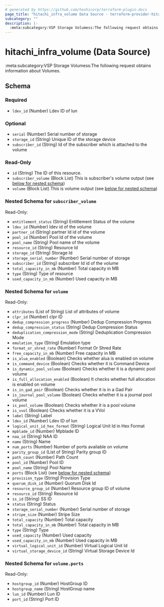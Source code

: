 ```yaml
---
# generated by https://github.com/hashicorp/terraform-plugin-docs
page_title: "hitachi_infra_volume Data Source - terraform-provider-hitachi"
subcategory: ""
description: |-
  :meta:subcategory:VSP Storage Volumess:The following request obtains information about Volumes.
---
```


# hitachi_infra_volume (Data Source)

:meta:subcategory:VSP Storage Volumess:The following request obtains information about Volumes.



<!-- schema generated by tfplugindocs -->
## Schema

### Required

- `ldev_id` (Number) Ldev ID of lun

### Optional

- `serial` (Number) Serial number of storage
- `storage_id` (String) Unique ID of the storage device
- `subscriber_id` (String) Id of the subscriber which is attached to the volume

### Read-Only

- `id` (String) The ID of this resource.
- `subscriber_volume` (Block List) This is subscriber's volume output (see [below for nested schema](#nestedblock--subscriber_volume))
- `volume` (Block List) This is volume output (see [below for nested schema](#nestedblock--volume))

<a id="nestedblock--subscriber_volume"></a>
### Nested Schema for `subscriber_volume`

Read-Only:

- `entitlement_status` (String) Entitlement Status of the volume
- `ldev_id` (Number) ldev id of the volume
- `partner_id` (String) partner Id id  of the volume
- `pool_id` (Number) Pool Id of the volume
- `pool_name` (String) Pool name of the volume
- `resource_id` (String) Resource Id
- `storage_id` (String) Storage Id
- `storage_serial_number` (Number) Serial number of storage
- `subscriber_id` (String) subscriber Id id  of the volume
- `total_capacity_in_mb` (Number) Total capacity in MB
- `type` (String) Type of resource
- `used_capacity_in_mb` (Number) Used capacity in MB


<a id="nestedblock--volume"></a>
### Nested Schema for `volume`

Read-Only:

- `attributes` (List of String) List of attributes of volume
- `clpr_id` (Number) clpr ID
- `dedup_compression_progress` (Number) Dedup Compression Progress
- `dedup_compression_status` (String) Dedup Compression Status
- `deduplication_compression_mode` (String) Deduplication Compression Mode
- `emulation_type` (String) Emulation type
- `format_or_shred_rate` (Number) Format Or Shred Rate
- `free_capacity_in_mb` (Number) Free capacity in MB
- `is_alua_enabled` (Boolean) Checks whether alua is enabled on volume
- `is_command_device` (Boolean) Checks whether it is Command Device
- `is_dynamic_pool_volume` (Boolean) Checks whether it is a dynamic pool volume
- `is_full_allocation_enabled` (Boolean) It checks whether full allocation is enabled on volume
- `is_in_gad_pair` (Boolean) Checks whether it is in a Gad Pair
- `is_journal_pool_volume` (Boolean) Checks whether it is a journal pool volume
- `is_pool_volume` (Boolean) Checks whether it is a pool volume
- `is_vvol` (Boolean) Checks whether it is a VVol
- `label` (String) Label
- `ldev_id` (Number) Ldev ID of lun
- `logical_unit_id_hex_format` (String) Logical Unit Id in Hex Format
- `mpblade_id` (Number) Mpblade ID
- `naa_id` (String) NAA ID
- `name` (String) Name
- `num_ports` (Number) Number of ports available on volume
- `parity_group_id` (List of String) Parity group ID
- `path_count` (Number) Path Count
- `pool_id` (Number) Pool ID
- `pool_name` (String) Pool Name
- `ports` (Block List) (see [below for nested schema](#nestedblock--volume--ports))
- `provision_type` (String) Provision Type
- `quorum_disk_id` (Number) Quorum Disk Id
- `resource_group_id` (Number) Resource group ID of volume
- `resource_id` (String) Resource Id
- `ss_id` (String) SS ID
- `status` (String) Status
- `storage_serial_number` (Number) Serial number of storage
- `stripe_size` (Number) Stripe Size
- `total_capacity` (Number) Total capacity
- `total_capacity_in_mb` (Number) Total capacity in MB
- `type` (String) Type
- `used_capacity` (Number) Used capacity
- `used_capacity_in_mb` (Number) Used capacity in MB
- `virtual_logical_unit_id` (Number) Virtual Logical Unit Id
- `virtual_storage_device_id` (String) Virtual Storage Device Id

<a id="nestedblock--volume--ports"></a>
### Nested Schema for `volume.ports`

Read-Only:

- `hostgroup_id` (Number) HostGroup ID
- `hostgroup_name` (String) HostGroup name
- `lun_id` (Number) Lun ID
- `port_id` (String) Port ID


